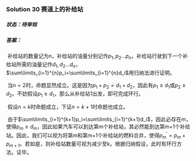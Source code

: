 ### Solution 30 赛道上的补给站

##### 状态：待审核

##### 答案：

​    补给站的数量记为n，补给站的油量分别记作$p_1,p_2...p_n$，补给站行驶到下一个补给站所需的油量记作$d_1,d_2...d_n$，$\sum\limits_{i=1}^{n}p_i=\sum\limits_{i=1}^{n}d_i$用归纳法进行证明。

​    当$n=2$时，命题显然成立。这是因为$p_1+p_2=d_1+d_2$，因此有$p_1\geq{d_1}$或$p_2\geq{d_2}$。不妨假设$p_1\geq{d_1}$，那么从补给站1出发，即可完成环行。

​    假设$n=k$时命题成立，下证$n=k+1$时命题也成立。

​    由于$\sum\limits_{i=1}^{k+1}p_i=\sum\limits_{i=1}^{k+1}d_i$，因此必存在$m$，使得$p_m\geq{d_m}$，因此如果汽车可以到达第m个补给站，其必然能到达第m+1个补给站。因此，我们可以视为将第m和第m+1个补给站的燃料合并，使得$p^{'}_m=p_m+p_{m+1}$。若如是，则补给站数量可视为减少至k。根据归纳假设，此时有环行方法。证毕。